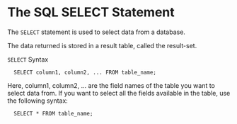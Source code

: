 # The SQL SELECT Statement

The ``SELECT`` statement is used to select data from a database.

The data returned is stored in a result table, called the result-set.

``SELECT`` Syntax

```
  SELECT column1, column2, ... FROM table_name;
```

Here, column1, column2, ... are the field names of the table you want to select data from. If you want to select all the fields available in the table, use the following syntax:

```
  SELECT * FROM table_name;
```